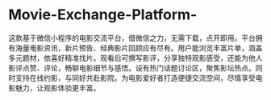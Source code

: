 # Movie-Exchange-Platform-
这款基于微信小程序的电影交流平台，借微信之力，无需下载，点开即用。平台拥有海量电影资讯，新片预告、经典影片回顾应有尽有。用户能浏览丰富片单，涵盖多元题材，依喜好精准找片。观看后可撰写影评，分享独特观影感受，还能为他人影评点赞、评论，畅聊电影细节与感悟。设有热门话题讨论区，聚焦影坛热点。同时支持在线约影，与同好共赴影院。为电影爱好者打造便捷交流空间，尽情享受电影魅力，让观影体验更丰富。 
